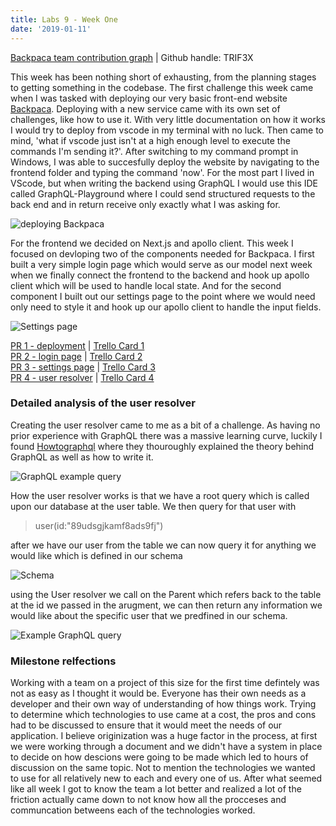 ```yaml
---
title: Labs 9 - Week One
date: '2019-01-11'
---
```


[Backpaca team contribution graph](https://github.com/Lambda-School-Labs/labs9-map-scratcher) | Github handle: TRIF3X

This week has been nothing short of exhausting, from the planning stages to getting something in the codebase. The first challenge this week came when I was tasked with deploying our very basic front-end website [Backpaca](https://backpaca.now.sh/). Deploying with a new service came with its own set of challenges, like how to use it. With very little documentation on how it works I would try to deploy from vscode in my terminal with no luck. Then came to mind, 'what if vscode just isn't at a high enough level to execute the commands I'm sending it?'. After switching to my command prompt in Windows, I was able to succesfully deploy the website by navigating to the frontend folder and typing the command 'now'. For the most part I lived in VScode, but when writing the backend using GraphQL I would use this IDE called GraphQL-Playground where I could send structured requests to the back end and in return receive only exactly what I was asking for. 

![deploying Backpaca](/deploy.PNG)

For the frontend we decided on Next.js and apollo client. This week I focused on devloping two of the components needed for Backpaca. I first built a very simple login page which would serve as our model next week when we finally connect the frontend to the backend and hook up apollo client which will be used to handle local state. And for the second component I built out our settings page to the point where we would need only need to style it and hook up our apollo client to handle the input fields.

![Settings page](/settingsPage.PNG)

[PR 1 - deployment](https://github.com/Lambda-School-Labs/labs9-map-scratcher/pull/4) | [Trello Card 1](https://trello.com/c/CEFwFKVa/12-deployed-to-the-web) <br>
[PR 2 - login page](https://github.com/Lambda-School-Labs/labs9-map-scratcher/pull/14) | [Trello Card 2](https://trello.com/c/yoGgPKY1/18-login-component) <br>
[PR 3 - settings page](https://github.com/Lambda-School-Labs/labs9-map-scratcher/pull/16) | [Trello Card 3](https://trello.com/c/eV6EyffB/30-settings-component) <br>
[PR 4 - user resolver](https://github.com/Lambda-School-Labs/labs9-map-scratcher/pull/21) | [Trello Card 4](https://trello.com/c/zDfsTLTg/44-user-needs-to-return-ch) <br>

### Detailed analysis of the user resolver

Creating the user resolver came to me as a bit of a challenge. As having no prior experience with GraphQL there was a massive learning curve, luckily I found [Howtographql](https://www.howtographql.com/) where they thouroughly explained the theory behind GraphQL as well as how to write it.

![GraphQL example query](/gqlexample.PNG)

How the user resolver works is that we have a root query which is called upon our database at the user table. We then query for that user with 
>user(id:"89udsgjkamf8ads9fj")

after we have our user from the table we can now query it for anything we would like which is defined in our schema

![Schema](/userschema.PNG)

using the User resolver we call on the Parent which refers back to the table at the id we passed in the arugment, we can then return any information we would like about the specific user that we predfined in our schema.

![Example GraphQL query](/gqlquery.PNG)

### Milestone relfections

Working with a team on a project of this size for the first time defintely was not as easy as I thought it would be. Everyone has their own needs as a developer and their own way of understanding of how things work. Trying to determine which technologies to use came at a cost, the pros and cons had to be discussed to ensure that it would meet the needs of our application. I believe originization was a huge factor in the process, at first we were working through a document and we didn't have a system in place to decide on how descions were going to be made which led to hours of discussion on the same topic. Not to mention the technologies we wanted to use for all relatively new to each and every one of us. After what seemed like all week I got to know the team a lot better and realized a lot of the friction actually came down to not know how all the procceses and communcation betweens each of the technologies worked.
